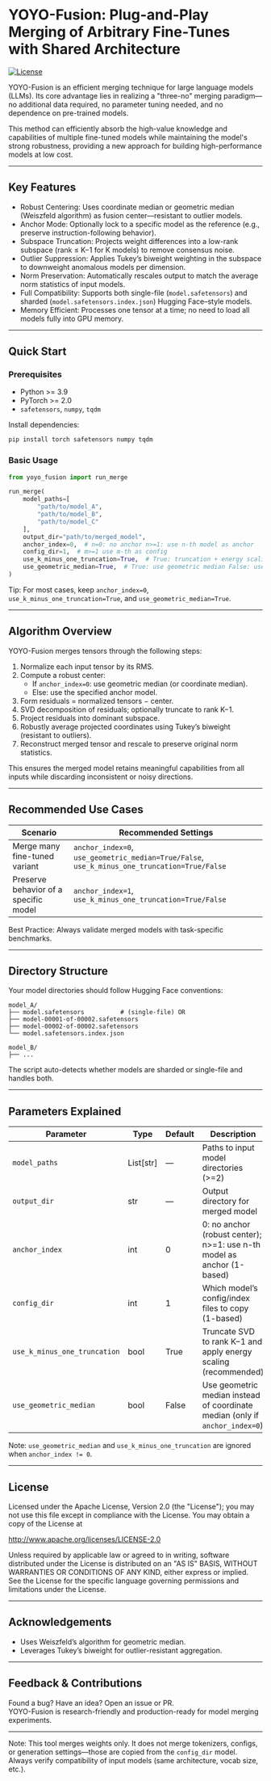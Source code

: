 # YOYO-Fusion: Plug-and-Play Merging of Arbitrary Fine-Tunes with Shared Architecture

[![License](https://img.shields.io/badge/license-Apache%202.0-blue.svg)](LICENSE)

YOYO-Fusion is an efficient merging technique for large language models (LLMs). Its core advantage lies in realizing a "three-no" merging paradigm—no additional data required, no parameter tuning needed, and no dependence on pre-trained models.

This method can efficiently absorb the high-value knowledge and capabilities of multiple fine-tuned models while maintaining the model's strong robustness, providing a new approach for building high-performance models at low cost.

---

## Key Features

- Robust Centering: Uses coordinate median or geometric median (Weiszfeld algorithm) as fusion center—resistant to outlier models.
- Anchor Mode: Optionally lock to a specific model as the reference (e.g., preserve instruction-following behavior).
- Subspace Truncation: Projects weight differences into a low-rank subspace (rank ≤ K−1 for K models) to remove consensus noise.
- Outlier Suppression: Applies Tukey’s biweight weighting in the subspace to downweight anomalous models per dimension.
- Norm Preservation: Automatically rescales output to match the average norm statistics of input models.
- Full Compatibility: Supports both single-file (`model.safetensors`) and sharded (`model.safetensors.index.json`) Hugging Face–style models.
- Memory Efficient: Processes one tensor at a time; no need to load all models fully into GPU memory.

---

## Quick Start

### Prerequisites

- Python >= 3.9
- PyTorch >= 2.0
- `safetensors`, `numpy`, `tqdm`

Install dependencies:
```bash
pip install torch safetensors numpy tqdm
```

### Basic Usage

```python
from yoyo_fusion import run_merge

run_merge(
    model_paths=[
        "path/to/model_A",
        "path/to/model_B",
        "path/to/model_C"
    ],
    output_dir="path/to/merged_model",
    anchor_index=0,  # n=0: no anchor n>=1: use n-th model as anchor
    config_dir=1,  # m>=1 use m-th as config
    use_k_minus_one_truncation=True,  # True: truncation + energy scaling False: full SVD (no truncation)
    use_geometric_median=True,  # True: use geometric median False: use lower median
)
```

Tip: For most cases, keep `anchor_index=0`, `use_k_minus_one_truncation=True`, and `use_geometric_median=True`.

---

## Algorithm Overview

YOYO-Fusion merges tensors through the following steps:

1. Normalize each input tensor by its RMS.
2. Compute a robust center:
   - If `anchor_index=0`: use geometric median (or coordinate median).
   - Else: use the specified anchor model.
3. Form residuals = normalized tensors − center.
4. SVD decomposition of residuals; optionally truncate to rank K−1.
5. Project residuals into dominant subspace.
6. Robustly average projected coordinates using Tukey’s biweight (resistant to outliers).
7. Reconstruct merged tensor and rescale to preserve original norm statistics.

This ensures the merged model retains meaningful capabilities from all inputs while discarding inconsistent or noisy directions.

---

## Recommended Use Cases

| Scenario | Recommended Settings |
|--------|----------------------|
| Merge many fine-tuned variant | `anchor_index=0`, `use_geometric_median=True/False`, `use_k_minus_one_truncation=True/False` |
| Preserve behavior of a specific model | `anchor_index=1`, `use_k_minus_one_truncation=True/False` |

Best Practice: Always validate merged models with task-specific benchmarks.

---

## Directory Structure

Your model directories should follow Hugging Face conventions:

```
model_A/
├── model.safetensors          # (single-file) OR
├── model-00001-of-00002.safetensors
├── model-00002-of-00002.safetensors
└── model.safetensors.index.json

model_B/
├── ...
```

The script auto-detects whether models are sharded or single-file and handles both.

---

## Parameters Explained

| Parameter | Type | Default | Description |
|---------|------|--------|-------------|
| `model_paths` | List[str] | — | Paths to input model directories (>=2) |
| `output_dir` | str | — | Output directory for merged model |
| `anchor_index` | int | 0 | 0: no anchor (robust center); n>=1: use n-th model as anchor (1-based) |
| `config_dir` | int | 1 | Which model’s config/index files to copy (1-based) |
| `use_k_minus_one_truncation` | bool | True | Truncate SVD to rank K−1 and apply energy scaling (recommended) |
| `use_geometric_median` | bool | False | Use geometric median instead of coordinate median (only if `anchor_index=0`) |

Note: `use_geometric_median` and `use_k_minus_one_truncation` are ignored when `anchor_index != 0`.

---

## License

Licensed under the Apache License, Version 2.0 (the "License"); you may not use this file except in compliance with the License. You may obtain a copy of the License at

http://www.apache.org/licenses/LICENSE-2.0

Unless required by applicable law or agreed to in writing, software distributed under the License is distributed on an "AS IS" BASIS, WITHOUT WARRANTIES OR CONDITIONS OF ANY KIND, either express or implied. See the License for the specific language governing permissions and limitations under the License.

---

## Acknowledgements

- Uses Weiszfeld’s algorithm for geometric median.
- Leverages Tukey’s biweight for outlier-resistant aggregation.

---

## Feedback & Contributions

Found a bug? Have an idea? Open an issue or PR.  
YOYO-Fusion is research-friendly and production-ready for model merging experiments.

---

Note: This tool merges weights only. It does not merge tokenizers, configs, or generation settings—those are copied from the `config_dir` model. Always verify compatibility of input models (same architecture, vocab size, etc.).
